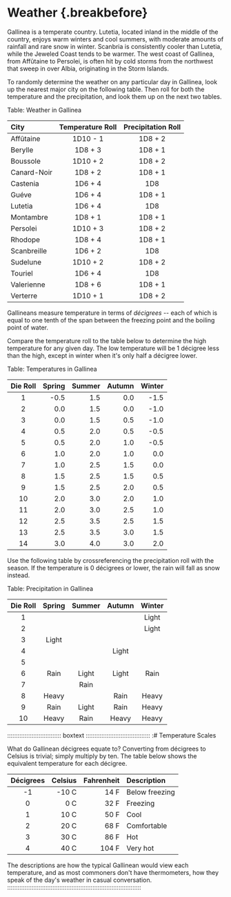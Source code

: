 # Weather {.breakbefore}

Gallinea is a temperate country. Lutetia, located inland in the middle of the
country, enjoys warm winters and cool summers, with moderate amounts of rainfall
and rare snow in winter. Scanbria is consistently cooler than Lutetia, while
the Jeweled Coast tends to be warmer. The west coast of Gallinea, from 
Affûtaine to Persolei, is often hit by cold storms from the northwest that
sweep in over Albia, originating in the Storm Islands.

To randomly determine the weather on any particular day in Gallinea, look up the
nearest major city on the following table. Then roll for both the temperature and
the precipitation, and look them up on the next two tables.

Table: Weather in Gallinea

| City        | Temperature Roll | Precipitation Roll |
| :---------- | :--------------: | :----------------: |
| Affûtaine   | 1D10 - 1         | 1D8 + 2            |
| Berylle     | 1D8 + 3          | 1D8 + 1            |
| Boussole    | 1D10 + 2         | 1D8 + 2            |
| Canard-Noir | 1D8 + 2          | 1D8 + 1            |
| Castenia    | 1D6 + 4          | 1D8                |
| Guéve       | 1D6 + 4          | 1D8 + 1            |
| Lutetia     | 1D6 + 4          | 1D8                |
| Montambre   | 1D8 + 1          | 1D8 + 1            |
| Persolei    | 1D10 + 3         | 1D8 + 2            |
| Rhodope     | 1D8 + 4          | 1D8 + 1            |
| Scanbreille | 1D6 + 2          | 1D8                |
| Sudelune    | 1D10 + 2         | 1D8 + 2            |
| Touriel     | 1D6 + 4          | 1D8                |
| Valerienne  | 1D8 + 6          | 1D8 + 1            |
| Verterre    | 1D10 + 1         | 1D8 + 2            |

Gallineans measure temperature in terms of *décigrees* -- each of which
is equal to one tenth of the span between the freezing point and the boiling
point of water. 

Compare the temperature roll to the table below to determine the high
temperature for any given day. The low temperature will be 1 décigree
less than the high, except in winter when it's only half a décigree lower.

Table: Temperatures in Gallinea

| Die Roll | Spring | Summer | Autumn | Winter |
| :------: | -----: | -----: | -----: | -----: |
| 1        | -0.5   | 1.5    | 0.0    | -1.5   |
| 2        | 0.0    | 1.5    | 0.0    | -1.0   |
| 3        | 0.0    | 1.5    | 0.5    | -1.0   |
| 4        | 0.5    | 2.0    | 0.5    | -0.5   |
| 5        | 0.5    | 2.0    | 1.0    | -0.5   |
| 6        | 1.0    | 2.0    | 1.0    | 0.0    |
| 7        | 1.0    | 2.5    | 1.5    | 0.0    |
| 8        | 1.5    | 2.5    | 1.5    | 0.5    |
| 9        | 1.5    | 2.5    | 2.0    | 0.5    |
| 10       | 2.0    | 3.0    | 2.0    | 1.0    |
| 11       | 2.0    | 3.0    | 2.5    | 1.0    |
| 12       | 2.5    | 3.5    | 2.5    | 1.5    |
| 13       | 2.5    | 3.5    | 3.0    | 1.5    |
| 14       | 3.0    | 4.0    | 3.0    | 2.0    |

Use the following table by crossreferencing the precipitation roll with 
the season. If the temperature is 0 décigrees or lower, the rain will
fall as snow instead.

Table: Precipitation in Gallinea

| Die Roll | Spring | Summer | Autumn | Winter |
| :------: | :----: | :----: | :----: | :----: |
| 1        |        |        |        | Light  | 
| 2        |        |        |        | Light  |
| 3        | Light  |        |        |        |
| 4        |        |        | Light  |        |
| 5        |        |        |        |        |
| 6        | Rain   | Light  | Light  | Rain   |
| 7        |        | Rain   |        |        |
| 8        | Heavy  |        | Rain   | Heavy  |
| 9        | Rain   | Light  | Rain   | Heavy  |
| 10       | Heavy  | Rain   | Heavy  | Heavy  |

::::::::::::::::::::::::::::::: boxtext :::::::::::::::::::::::::::::::::::::
:# Temperature Scales

What do Gallinean décigrees equate to? Converting from décigrees to
Celsius is trivial; simply multiply by ten. The table below shows the
equivalent temperature for each décigree.

| Décigrees | Celsius | Fahrenheit | Description    |
| :-------: | ------: | ---------: | :------------- |
| -1        | -10 C   | 14 F       | Below freezing | 
| 0         | 0 C     | 32 F       | Freezing       |
| 1         | 10 C    | 50 F       | Cool           |
| 2         | 20 C    | 68 F       | Comfortable    |
| 3         | 30 C    | 86 F       | Hot            |
| 4         | 40 C    | 104 F      | Very hot       |

The descriptions are how the typical Gallinean would view each temperature,
and as most commoners don't have thermometers, how they speak of the day's
weather in casual conversation.
:::::::::::::::::::::::::::::::::::::::::::::::::::::::::::::::::::::::::::::

